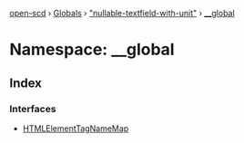 [open-scd](../README.md) › [Globals](../globals.md) › ["nullable-textfield-with-unit"](_nullable_textfield_with_unit_.md) › [__global](_nullable_textfield_with_unit_.__global.md)

# Namespace: __global

## Index

### Interfaces

* [HTMLElementTagNameMap](../interfaces/_nullable_textfield_with_unit_.__global.htmlelementtagnamemap.md)
